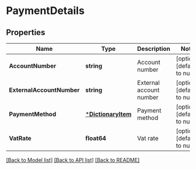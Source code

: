 # PaymentDetails

## Properties
Name | Type | Description | Notes
------------ | ------------- | ------------- | -------------
**AccountNumber** | **string** | Account number | [optional] [default to null]
**ExternalAccountNumber** | **string** | External account number | [optional] [default to null]
**PaymentMethod** | [***DictionaryItem**](DictionaryItem.md) | Payment method | [optional] [default to null]
**VatRate** | **float64** | Vat rate | [optional] [default to null]

[[Back to Model list]](../README.md#documentation-for-models) [[Back to API list]](../README.md#documentation-for-api-endpoints) [[Back to README]](../README.md)


